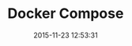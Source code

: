 ---
layout: post
title:  "Docker Compose"
date:   2015-11-23 12:53:31
categories: docker part-6
topic: docker
---
